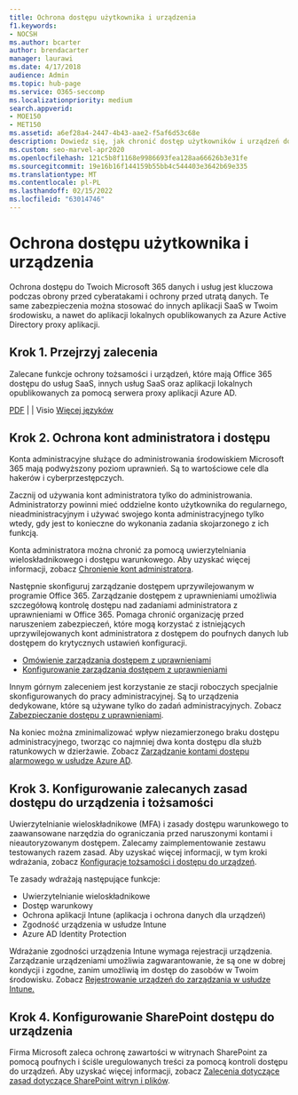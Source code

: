 ```yaml
---
title: Ochrona dostępu użytkownika i urządzenia
f1.keywords:
- NOCSH
ms.author: bcarter
author: brendacarter
manager: laurawi
ms.date: 4/17/2018
audience: Admin
ms.topic: hub-page
ms.service: O365-seccomp
ms.localizationpriority: medium
search.appverid:
- MOE150
- MET150
ms.assetid: a6ef28a4-2447-4b43-aae2-f5af6d53c68e
description: Dowiedz się, jak chronić dostęp użytkowników i urządzeń do Microsoft 365 i usług oraz chronić się przed utratą danych.
ms.custom: seo-marvel-apr2020
ms.openlocfilehash: 121c5b8f1168e9986693fea128aa66626b3e31fe
ms.sourcegitcommit: 19e16b16f144159b55bb4c544403e3642b69e335
ms.translationtype: MT
ms.contentlocale: pl-PL
ms.lasthandoff: 02/15/2022
ms.locfileid: "63014746"
---
```

# <a name="protect-user-and-device-access"></a>Ochrona dostępu użytkownika i urządzenia

Ochrona dostępu do Twoich Microsoft 365 danych i usług jest kluczowa podczas obrony przed cyberatakami i ochrony przed utratą danych. Te same zabezpieczenia można stosować do innych aplikacji SaaS w Twoim środowisku, a nawet do aplikacji lokalnych opublikowanych za Azure Active Directory proxy aplikacji.
  
## <a name="step-1-review-recommendations"></a>Krok 1. Przejrzyj zalecenia

Zalecane funkcje ochrony tożsamości i urządzeń, które mają Office 365 dostępu do usług SaaS, innych usług SaaS oraz aplikacji lokalnych opublikowanych za pomocą serwera proxy aplikacji Azure AD.
  
[PDF](https://go.microsoft.com/fwlink/p/?linkid=841656) |  [](https://go.microsoft.com/fwlink/p/?linkid=841657) |  Visio [Więcej języków](https://www.microsoft.com/download/details.aspx?id=55032)
  
## <a name="step-2-protect-administrator-accounts-and-access"></a>Krok 2. Ochrona kont administratora i dostępu
Konta administracyjne służące do administrowania środowiskiem Microsoft 365 mają podwyższony poziom uprawnień. Są to wartościowe cele dla hakerów i cyberprzestępczych. 

Zacznij od używania kont administratora tylko do administrowania. Administratorzy powinni mieć oddzielne konto użytkownika do regularnego, nieadministracyjnym i używać swojego konta administracyjnego tylko wtedy, gdy jest to konieczne do wykonania zadania skojarzonego z ich funkcją.

Konta administratora można chronić za pomocą uwierzytelniania wieloskładnikowego i dostępu warunkowego. Aby uzyskać więcej informacji, zobacz [Chronienie kont administratora](../security/office-365-security/identity-access-prerequisites.md#protecting-administrator-accounts). 

Następnie skonfiguruj zarządzanie dostępem uprzywilejowanym w programie Office 365. Zarządzanie dostępem z uprawnieniami umożliwia szczegółową kontrolę dostępu nad zadaniami administratora z uprawnieniami w Office 365. Pomaga chronić organizację przed naruszeniem zabezpieczeń, które mogą korzystać z istniejących uprzywilejowanych kont administratora z dostępem do poufnych danych lub dostępem do krytycznych ustawień konfiguracji.

- [Omówienie zarządzania dostępem z uprawnieniami](privileged-access-management-overview.md)
- [Konfigurowanie zarządzania dostępem z uprawnieniami](privileged-access-management-configuration.md)

Innym górnym zaleceniem jest korzystanie ze stacji roboczych specjalnie skonfigurowanych do pracy administracyjnej. Są to urządzenia dedykowane, które są używane tylko do zadań administracyjnych. Zobacz [Zabezpieczanie dostępu z uprawnieniami](/windows-server/identity/securing-privileged-access/securing-privileged-access).

Na koniec można zminimalizować wpływ niezamierzonego braku dostępu administracyjnego, tworząc co najmniej dwa konta dostępu dla służb ratunkowych w dzierżawie. Zobacz [Zarządzanie kontami dostępu alarmowego w usłudze Azure AD](/azure/active-directory/users-groups-roles/directory-emergency-access). 

## <a name="step-3-configure-recommended-identity-and-device-access-policies"></a>Krok 3. Konfigurowanie zalecanych zasad dostępu do urządzenia i tożsamości
Uwierzytelnianie wieloskładnikowe (MFA) i zasady dostępu warunkowego to zaawansowane narzędzia do ograniczania przed naruszonymi kontami i nieautoryzowanym dostępem. Zalecamy zaimplementowanie zestawu testowanych razem zasad. Aby uzyskać więcej informacji, w tym kroki wdrażania, zobacz [Konfiguracje tożsamości i dostępu do urządzeń](../security/office-365-security/microsoft-365-policies-configurations.md).

 Te zasady wdrażają następujące funkcje:
- Uwierzytelnianie wieloskładnikowe
- Dostęp warunkowy
- Ochrona aplikacji Intune (aplikacja i ochrona danych dla urządzeń)
- Zgodność urządzenia w usłudze Intune
- Azure AD Identity Protection

Wdrażanie zgodności urządzenia Intune wymaga rejestracji urządzenia. Zarządzanie urządzeniami umożliwia zagwarantowanie, że są one w dobrej kondycji i zgodne, zanim umożliwią im dostęp do zasobów w Twoim środowisku. Zobacz [Rejestrowanie urządzeń do zarządzania w usłudze Intune.](/mem/intune/user-help/enroll-windows-10-device)

## <a name="step-4-configure-sharepoint-device-access-policies"></a>Krok 4. Konfigurowanie SharePoint dostępu do urządzenia

Firma Microsoft zaleca ochronę zawartości w witrynach SharePoint za pomocą poufnych i ściśle uregulowanych treści za pomocą kontroli dostępu do urządzeń. Aby uzyskać więcej informacji, zobacz [Zalecenia dotyczące zasad dotyczące SharePoint witryn i plików](../security/office-365-security/sharepoint-file-access-policies.md).



